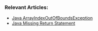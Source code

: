 ### Relevant Articles:

- [Java ArrayIndexOutOfBoundsException](https://www.baeldung.com/java-arrayindexoutofboundsexception)
- [Java Missing Return Statement](https://www.baeldung.com/java-missing-return-statement)
